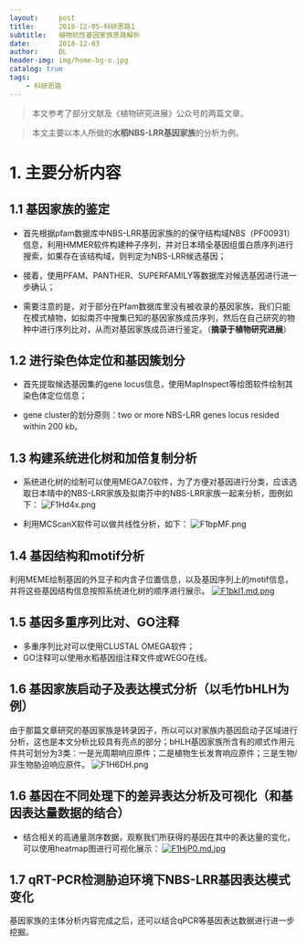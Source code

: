 ```yaml
---
layout:     post
title:      2018-12-05-科研思路1
subtitle:   植物抗性基因家族思路解析
date:       2018-12-03
author:     DL
header-img: img/home-bg-o.jpg
catalog: true
tags:
    - 科研思路
---
```

> 本文参考了部分文献及《植物研究进展》公众号的两篇文章。

> 本文主要以本人所做的**水稻NBS-LRR基因家族**的分析为例。


# 1. 主要分析内容
## 1.1 基因家族的鉴定

- 首先根据pfam数据库中NBS-LRR基因家族的的保守结构域NBS（PF00931）信息，利用HMMER软件构建种子序列，并对日本晴全基因组蛋白质序列进行搜索，如果存在该结构域，则判定为NBS-LRR候选基因；

- 接着，使用PFAM、PANTHER、SUPERFAMILY等数据库对候选基因进行进一步确认；

- 需要注意的是，对于部分在Pfam数据库里没有被收录的基因家族，我们只能在模式植物，如拟南芥中搜集已知的基因家族成员序列，然后在自己研究的物种中进行序列比对，从而对基因家族成员进行鉴定。（**摘录于植物研究进展**）

## 1.2 进行染色体定位和基因簇划分

- 首先提取候选基因集的gene locus信息，使用MapInspect等绘图软件绘制其染色体定位信息；

- gene cluster的划分原则：two or more NBS-LRR genes locus resided within 200 kb。

## 1.3 构建系统进化树和加倍复制分析

- 系统进化树的绘制可以使用MEGA7.0软件，为了方便对基因进行分类，应该选取日本晴中的NBS-LRR家族及拟南芥中的NBS-LRR家族一起来分析，图例如下：
![F1Hd4x.png](https://s1.ax1x.com/2018/12/07/F1Hd4x.png)

- 利用MCScanX软件可以做共线性分析，如下：
![F1bpMF.png](https://s1.ax1x.com/2018/12/07/F1bpMF.png)

## 1.4 基因结构和motif分析
利用MEME绘制基因的外显子和内含子位置信息，以及基因序列上的motif信息，并将这些基因结构信息按照系统进化树的顺序进行展示。
[![F1bkI1.md.png](https://s1.ax1x.com/2018/12/07/F1bkI1.md.png)](https://imgchr.com/i/F1bkI1)

## 1.5 基因多重序列比对、GO注释
- 多重序列比对可以使用CLUSTAL OMEGA软件；
- GO注释可以使用水稻基因组注释文件或WEGO在线。

## 1.6 基因家族启动子及表达模式分析（以毛竹bHLH为例）
由于那篇文章研究的基因家族是转录因子，所以可以对家族内基因启动子区域进行分析，这也是本文分析比较具有亮点的部分；bHLH基因家族所含有的顺式作用元件共可划分为3类：一是光周期响应原件；二是植物生长发育响应原件；三是生物/非生物胁迫响应原件。
![F1H6DH.png](https://s1.ax1x.com/2018/12/07/F1H6DH.png)

## 1.6 基因在不同处理下的差异表达分析及可视化（和基因表达量数据的结合）
- 结合相关的高通量测序数据，观察我们所获得的基因在其中的表达量的变化，可以使用heatmap图进行可视化展示：
[![F1HjP0.md.jpg](https://s1.ax1x.com/2018/12/07/F1HjP0.md.jpg)](https://imgchr.com/i/F1HjP0) 

## 1.7 qRT-PCR检测胁迫环境下NBS-LRR基因表达模式变化
基因家族的主体分析内容完成之后，还可以结合qPCR等基因表达数据进行进一步挖掘。
